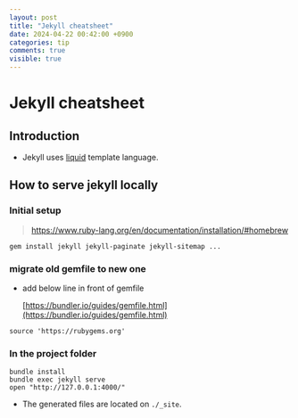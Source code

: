 ```yaml
---
layout: post
title: "Jekyll cheatsheet"
date: 2024-04-22 00:42:00 +0900
categories: tip
comments: true
visible: true
---
```

# Jekyll cheatsheet
## Introduction
- Jekyll uses [liquid](https://shopify.github.io/liquid/) template language.
## How to serve jekyll locally
### Initial setup
> https://www.ruby-lang.org/en/documentation/installation/#homebrew
```
gem install jekyll jekyll-paginate jekyll-sitemap ...
```
### migrate old gemfile to new one
* add below line in front of gemfile
    
    [https://bundler.io/guides/gemfile.html](https://bundler.io/guides/gemfile.html)
```
source 'https://rubygems.org'
```

### In the project folder
```
bundle install
bundle exec jekyll serve
open "http://127.0.0.1:4000/"
```
* The generated files are located on `./_site`.